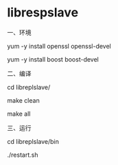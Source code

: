 librespslave
=============
一、环境
 
 yum -y install openssl openssl-devel

 yum -y install boost boost-devel

二、编译
 
 cd libreplslave/

 make clean

 make all

三、运行
 
 cd libreplslave/bin
  
 ./restart.sh
